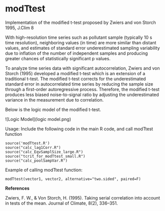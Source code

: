 # modTtest
Implementation of the modified t-test proposed by Zwiers and von Storch 1995, J.Clim 8

With high-resolution time series such as pollutant sample (typically 10 s time resolution), neighboring values (in time) are more similar than distant values, and estimates of standard error underestimated sampling variability due to inflation of the number of independent samples and producing greater chances of statistically significant p values. 

To analyze time series data with significant autocorrelation, Zwiers and von Storch (1995) developed a modified t-test which is an extension of a traditional t-test. The modified t-test corrects for the underestimated standard error in autocorrelated time series by reducing the sample size through a first-order autoregressive process. Therefore, the modified t-test produces less biased noise-to-signal ratio by adjusting the underestimated variance in the measurement due to correlation.


Below is the logic model of the modified t-test.

![Logic Model](logic model.png)

Usage:
Include the following code in the main R code, and call modTtest function

```
source('modTtest.R')
source("calc_lag1Corr.R")
source("calc_EqvSamplSize_large.R")
source("tcrit_for_modTtest_small.R")
source("calc_poolSampVar.R")

```

Example of calling modTtest function:

```
modTtest(vector1, vector2, alternative="two.sided", paired=F)
```

**References**

Zwiers, F. W., & Von Storch, H. (1995). Taking serial correlation into account in tests of the mean. Journal of Climate, 8(2), 336–351. 
